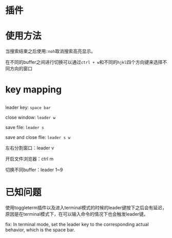 # 插件

# 使用方法

当搜索结束之后使用`:noh`取消搜索高亮显示。

在不同的buffer之间进行切换可以通过`ctrl + w`和不同的`hjkl`四个方向键来选择不同方向的窗口

# key mapping

## 
leader key: `space bar`

close window: `leader w`

save file: `leader s`

save and close flie: `leader s w`

左右分割窗口：leader v

开启文件浏览器：ctrl m

切换不同buffer：leader 1~9

# 已知问题

使用toggleterm插件以及进入terminal模式的时候的leader键按下之后会有延迟，原因是在terminal模式下，在可以输入命令的情况下也会触发leader键。

fix: In terminal mode, set the leader key to the corresponding actual behavior, which is the space bar.

